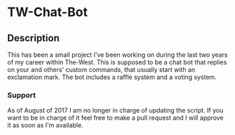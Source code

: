 # TW-Chat-Bot
## Description
This has been a small project I've been working on during the last two years of my career within The-West. This is supposed to be a chat bot that replies on your and others' custom commands, that usually start with an exclamation mark. The bot includes a raffle system and a voting system.
### Support
As of August of 2017 I am no longer in charge of updating the script. If you want to be in charge of it feel free to make a pull request and I will approve it as soon as I'm available.
